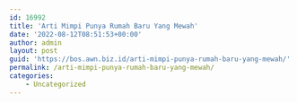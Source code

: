 ```yaml
---
id: 16992
title: 'Arti Mimpi Punya Rumah Baru Yang Mewah'
date: '2022-08-12T08:51:53+00:00'
author: admin
layout: post
guid: 'https://bos.awn.biz.id/arti-mimpi-punya-rumah-baru-yang-mewah/'
permalink: /arti-mimpi-punya-rumah-baru-yang-mewah/
categories:
    - Uncategorized
---
```


